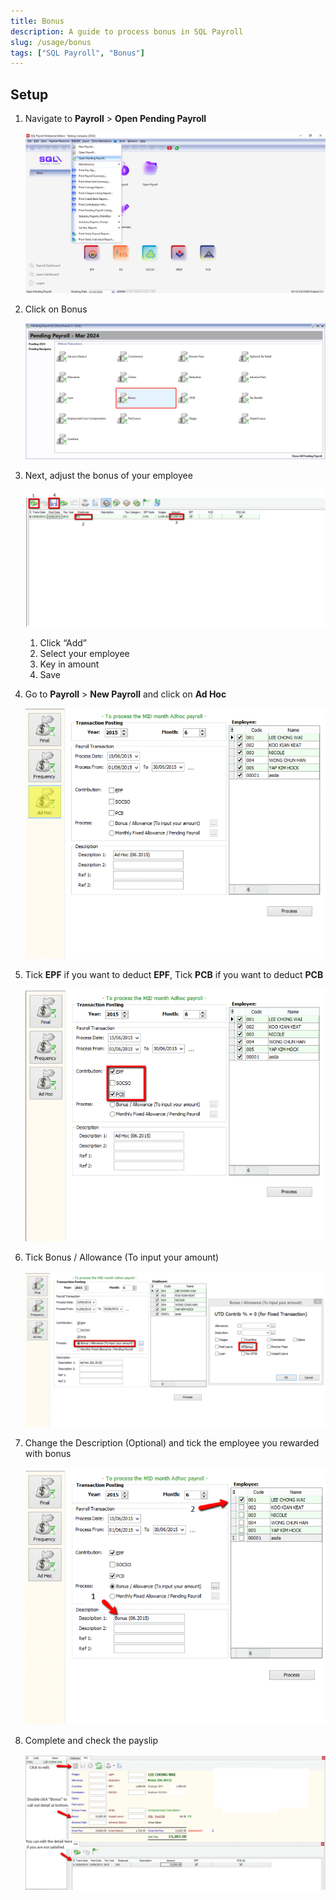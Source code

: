 ```yaml
---
title: Bonus
description: A guide to process bonus in SQL Payroll
slug: /usage/bonus
tags: ["SQL Payroll", "Bonus"]
---
```


## Setup

1. Navigate to **Payroll** > **Open Pending Payroll**

   ![navigate](../../static/img/usage/bonus/navigate.png)

2. Click on Bonus

   ![click-bonus](../../static/img/usage/bonus/click-bonus.png)

3. Next, adjust the bonus of your employee

   ![adjust-employee](../../static/img/usage/bonus/adjust-employee.png)

   1. Click “Add”
   2. Select your employee
   3. Key in amount
   4. Save

4. Go to **Payroll** > **New Payroll** and click on **Ad Hoc**

   ![adhoc](../../static/img/usage/bonus/adhoc.png)

5. Tick **EPF** if you want to deduct **EPF**, Tick **PCB** if you want to deduct **PCB**

   ![epf-pcb](../../static/img/usage/bonus/epf-pcb.png)

6. Tick Bonus / Allowance (To input your amount)

   ![tick-bonus](../../static/img/usage/bonus/tick-bonus.png)

7. Change the Description (Optional) and tick the employee you rewarded with bonus

   ![change-desc](../../static/img/usage/bonus/change-desc.png)

8. Complete and check the payslip

   ![result](../../static/img/usage/bonus/result.png)
